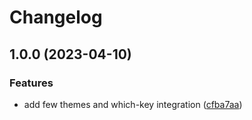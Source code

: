 # Changelog

## 1.0.0 (2023-04-10)


### Features

* add few themes and which-key integration ([cfba7aa](https://github.com/shashanktomar/themes.nvim/commit/cfba7aa45952e4367325769b4de25e996ab3e85a))
